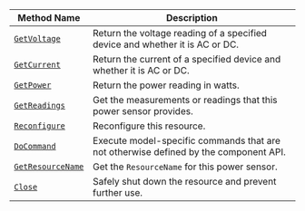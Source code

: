 <!-- prettier-ignore -->
| Method Name | Description |
| ----------- | ----------- |
| [`GetVoltage`](/dev/reference/apis/components/power-sensor/#getvoltage) | Return the voltage reading of a specified device and whether it is AC or DC. |
| [`GetCurrent`](/dev/reference/apis/components/power-sensor/#getcurrent) | Return the current of a specified device and whether it is AC or DC. |
| [`GetPower`](/dev/reference/apis/components/power-sensor/#getpower) | Return the power reading in watts. |
| [`GetReadings`](/dev/reference/apis/components/power-sensor/#getreadings) | Get the measurements or readings that this power sensor provides. |
| [`Reconfigure`](/dev/reference/apis/components/power-sensor/#reconfigure) | Reconfigure this resource. |
| [`DoCommand`](/dev/reference/apis/components/power-sensor/#docommand) | Execute model-specific commands that are not otherwise defined by the component API. |
| [`GetResourceName`](/dev/reference/apis/components/power-sensor/#getresourcename) | Get the `ResourceName` for this power sensor. |
| [`Close`](/dev/reference/apis/components/power-sensor/#close) | Safely shut down the resource and prevent further use. |
